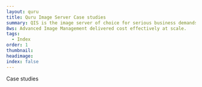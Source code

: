```yaml
---
layout: quru
title: Quru Image Server Case studies
summary: QIS is the image server of choice for serious business demands
8ws: Advanced Image Management delivered cost effectively at scale.
tags:
  - Index
order: 1
thumbnail:
headimage:
index: false
---
```


Case studies
